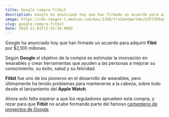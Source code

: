 ```yaml
---
title: Google compra Fitbit
description: Google ha anunciado hoy que han firmado un acuerdo para adquirir Fibit por $2,100 millones.
image: https://cdn-images-1.medium.com/max/1200/1*nIA4dqmrV4oJtSF7ZP8aHQ.png
slug: google-compra-fitbit
date: 2019-11-01T13:54:16.000Z
---
```


Google ha anunciado hoy que han firmado un acuerdo para adquirir **Fibit** por $2,100 millones.

Según **Google** el objetivo de la compra es estimular la innovación en wearables y crear herramientas que ayuden a las personas a mejorar su conocimiento, su éxito, salud y su felicidad.

**Fitbit** fue uno de los pioneros en el desarrollo de wearables, pero últimamente ha tenido problemas para mantenerse a la cabeza, sobre todo desde el lanzamiento del **Apple Watch**.

Ahora solo falta esperar a que los reguladores aprueben esta compra, y rezar para que **Fitbit** no acabe formando parte del famoso [cementerio de proyectos de Google](https://gcemetery.co).
